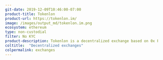 ```yaml
---
git-date: 2019-12-09T10:46:00-07:00
product-title: Tokenlon
product-url: https://tokenlon.im/
image: /images/output_md/tokenlon.im.png
ecosystem: ethereum
type: non-custodial
filter: No KYC
product-description: Tokenlon is a decentralized exchange based on 0x Protocol, with a design preventing front-running and trade collisions
coltitle:  "Decentralized exchanges"
colpermalink: exchanges
---
```

